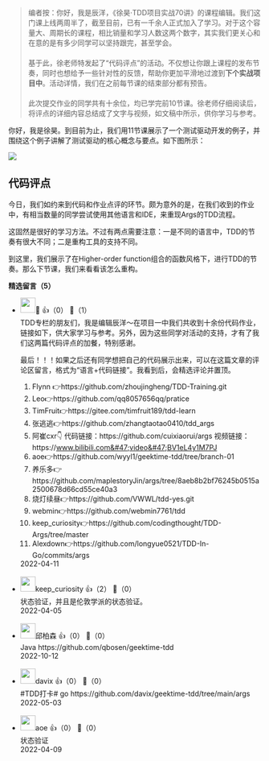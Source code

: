 > 编者按：你好，我是辰洋，《徐昊·TDD项目实战70讲》的课程编辑。我们这门课上线两周半了，截至目前，已有一千余人正式加入了学习。对于这个容量大、周期长的课程，相比销量和学习人数这两个数字，其实我们更关心和在意的是有多少同学可以坚持跟完，甚至学会。  
> 　  
> 基于此，徐老师特发起了“代码评点”的活动。不仅想让你跟上课程的发布节奏，同时也想给予一些针对性的反馈，帮助你更加平滑地过渡到**下个实战项目中**。活动详情，我们在之前每节课的结束部分都有预告。  
> 　  
> 此次提交作业的同学共有十余位，均已学完前10节课。徐老师仔细阅读后，将评点的详细内容总结成了文字与视频，如文稿中所示，供你学习与参考。

你好，我是徐昊。到目前为止，我们用11节课展示了一个测试驱动开发的例子，并围绕这个例子讲解了测试驱动的核心概念与要点。如下图所示：

![](https://static001.geekbang.org/resource/image/1y/cf/1yye9ba1e213355e1c1d7ba5a7497ccf.jpg?wh=2062x1370)

## 代码评点

今日，我们如约来到代码和作业点评的环节。颇为意外的是，在我们收到的作业中，有相当数量的同学尝试使用其他语言和IDE，来重现Args的TDD流程。

这固然是很好的学习方法。不过有两点需要注意：一是不同的语言中，TDD的节奏有很大不同；二是重构工具的支持不同。

到这里，我们展示了在Higher-order function组合的函数风格下，进行TDD的节奏。那么下节课，我们来看看该怎么重构。
<div><strong>精选留言（5）</strong></div><ul>
<li><img src="https://static001.geekbang.org/account/avatar/00/21/69/79/b4132042.jpg" width="30px"><span>🐑</span> 👍（0） 💬（1）<div>TDD专栏的朋友们，我是编辑辰洋～在项目一中我们共收到十余份代码作业，链接如下，供大家学习与参考。另外，因为这些同学对活动的支持，才有了我们这两篇代码评点的加餐，特别感谢。

最后！！！如果之后还有同学想把自己的代码展示出来，可以在这篇文章的评论区留言，格式为“语言+代码链接”。我看到后，会精选评论并置顶。

1. Flynn 👉https:&#47;&#47;github.com&#47;zhoujingheng&#47;TDD-Training.git
2. Leo👉https:&#47;&#47;github.com&#47;qq8057656qq&#47;pratice
3. TimFruit👉https:&#47;&#47;gitee.com&#47;timfruit189&#47;tdd-learn
4. 张逃逃👉https:&#47;&#47;github.com&#47;zhangtaotao0410&#47;tdd_args
5. 阿崔cxr👇
代码链接：https:&#47;&#47;github.com&#47;cuixiaorui&#47;args
视频链接：https:&#47;&#47;www.bilibili.com&#47;video&#47;BV1eL4y1M7PJ
6. aoe👉https:&#47;&#47;github.com&#47;wyyl1&#47;geektime-tdd&#47;tree&#47;branch-01
7. 养乐多👉https:&#47;&#47;github.com&#47;maplestoryJin&#47;args&#47;tree&#47;8aeb8b2bf76245b0515a2500678d66cd55ce40a3
8. 烧灯续昼👉https:&#47;&#47;github.com&#47;VWWL&#47;tdd-yes.git
9. webmin👉https:&#47;&#47;github.com&#47;webmin7761&#47;tdd
10. keep_curiosity👉https:&#47;&#47;github.com&#47;codingthought&#47;TDD-Args&#47;tree&#47;master
11. Alexdown👉https:&#47;&#47;github.com&#47;longyue0521&#47;TDD-In-Go&#47;commits&#47;args</div>2022-04-11</li><br/><li><img src="https://static001.geekbang.org/account/avatar/00/13/04/41/082e2706.jpg" width="30px"><span>keep_curiosity</span> 👍（2） 💬（0）<div>状态验证，并且是伦敦学派的状态验证。</div>2022-04-05</li><br/><li><img src="https://static001.geekbang.org/account/avatar/00/10/fe/e3/7da333ae.jpg" width="30px"><span>邱柏森</span> 👍（0） 💬（0）<div>Java  https:&#47;&#47;github.com&#47;qbosen&#47;geektime-tdd</div>2022-10-12</li><br/><li><img src="https://static001.geekbang.org/account/avatar/00/10/65/21/101a7075.jpg" width="30px"><span>davix</span> 👍（0） 💬（0）<div>#TDD打卡# go https:&#47;&#47;github.com&#47;davix&#47;geektime-tdd&#47;tree&#47;main&#47;args</div>2022-05-03</li><br/><li><img src="https://static001.geekbang.org/account/avatar/00/11/1d/de/62bfa83f.jpg" width="30px"><span>aoe</span> 👍（0） 💬（0）<div>状态验证</div>2022-04-09</li><br/>
</ul>